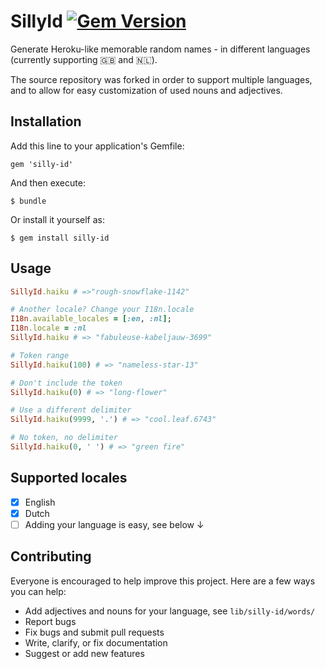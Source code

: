 # SillyId [![Gem Version](https://badge.fury.io/rb/silly-id.svg)](https://badge.fury.io/rb/silly-id)

Generate Heroku-like memorable random names - in different languages (currently supporting 🇬🇧 and 🇳🇱).

The source repository was forked in order to support multiple languages, and to allow for easy customization of used nouns and adjectives.

## Installation

Add this line to your application's Gemfile:

    gem 'silly-id'

And then execute:

    $ bundle

Or install it yourself as:

    $ gem install silly-id

## Usage

```ruby
SillyId.haiku # =>"rough-snowflake-1142"

# Another locale? Change your I18n.locale
I18n.available_locales = [:en, :nl]; 
I18n.locale = :nl
SillyId.haiku # => "fabuleuse-kabeljauw-3699"

# Token range
SillyId.haiku(100) # => "nameless-star-13"

# Don't include the token
SillyId.haiku(0) # => "long-flower"

# Use a different delimiter
SillyId.haiku(9999, '.') # => "cool.leaf.6743"

# No token, no delimiter
SillyId.haiku(0, ' ') # => "green fire"
```

## Supported locales

- [x] English
- [x] Dutch
- [ ] Adding your language is easy, see below ↓

## Contributing

Everyone is encouraged to help improve this project. Here are a few ways you can help:

- Add adjectives and nouns for your language, see `lib/silly-id/words/`
- Report bugs
- Fix bugs and submit pull requests
- Write, clarify, or fix documentation
- Suggest or add new features
